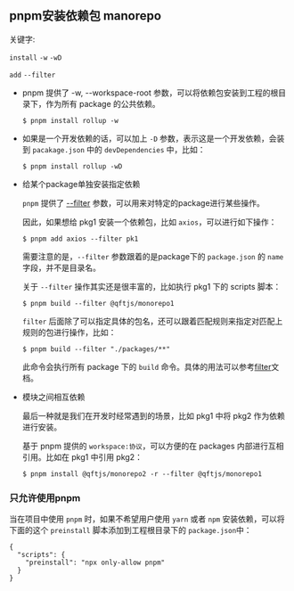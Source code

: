 ## pnpm安装依赖包 manorepo

关键字: 

`install` `-w`  `-wD `

`add` `--filter`



- pnpm 提供了 -w, --workspace-root 参数，可以将依赖包安装到工程的根目录下，作为所有 package 的公共依赖。

  ```
  $ pnpm install rollup -w
  ```

- 如果是一个开发依赖的话，可以加上 `-D` 参数，表示这是一个开发依赖，会装到 `pacakage.json` 中的 `devDependencies` 中，比如：

  ```
  $ pnpm install rollup -wD
  ```

- 给某个package单独安装指定依赖

  `pnpm` 提供了 [--filter](https://link.juejin.cn?target=https%3A%2F%2Fpnpm.io%2Fzh%2Ffiltering) 参数，可以用来对特定的package进行某些操作。

  因此，如果想给 pkg1 安装一个依赖包，比如 `axios`，可以进行如下操作：

  ```
  $ pnpm add axios --filter pk1
  ```

  需要注意的是，`--filter` 参数跟着的是package下的 `package.json` 的 `name` 字段，并不是目录名。

  关于 `--filter` 操作其实还是很丰富的，比如执行 pkg1 下的 scripts 脚本：
  
  ```
  $ pnpm build --filter @qftjs/monorepo1
  ```
  
  `filter` 后面除了可以指定具体的包名，还可以跟着匹配规则来指定对匹配上规则的包进行操作，比如：
  
  ```
  $ pnpm build --filter "./packages/**"
  ```
  
  此命令会执行所有 package 下的 `build` 命令。具体的用法可以参考[filter](https://link.juejin.cn?target=https%3A%2F%2Fpnpm.io%2Fzh%2Ffiltering)文档。

- 模块之间相互依赖

  最后一种就是我们在开发时经常遇到的场景，比如 pkg1 中将 pkg2 作为依赖进行安装。

  基于 pnpm 提供的 `workspace:协议`，可以方便的在 packages 内部进行互相引用。比如在 pkg1 中引用 pkg2：

  ```
  $ pnpm install @qftjs/monorepo2 -r --filter @qftjs/monorepo1
  ```

  

### 只允许使用pnpm

当在项目中使用 `pnpm` 时，如果不希望用户使用 `yarn` 或者 `npm` 安装依赖，可以将下面的这个 `preinstall` 脚本添加到工程根目录下的 `package.json`中：

```
{
  "scripts": {
    "preinstall": "npx only-allow pnpm"
  }
}
```


